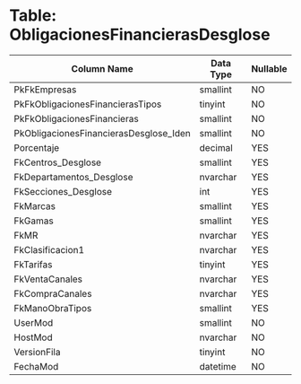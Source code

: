# Table: ObligacionesFinancierasDesglose

| Column Name | Data Type | Nullable |
|-------------|-----------|----------|
| PkFkEmpresas | smallint | NO |
| PkFkObligacionesFinancierasTipos | tinyint | NO |
| PkFkObligacionesFinancieras | smallint | NO |
| PkObligacionesFinancierasDesglose_Iden | smallint | NO |
| Porcentaje | decimal | YES |
| FkCentros_Desglose | smallint | YES |
| FkDepartamentos_Desglose | nvarchar | YES |
| FkSecciones_Desglose | int | YES |
| FkMarcas | smallint | YES |
| FkGamas | smallint | YES |
| FkMR | nvarchar | YES |
| FkClasificacion1 | nvarchar | YES |
| FkTarifas | tinyint | YES |
| FkVentaCanales | nvarchar | YES |
| FkCompraCanales | nvarchar | YES |
| FkManoObraTipos | smallint | YES |
| UserMod | smallint | NO |
| HostMod | nvarchar | NO |
| VersionFila | tinyint | NO |
| FechaMod | datetime | NO |
